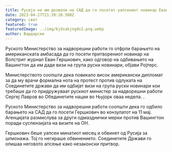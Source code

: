 ```yaml
---
title: Русија не им дозволи на САД да го посетат уапсениот новинар Еван Гершкович
date: 2023-04-27T21:39:10.508Z
category: свет
featured: true
featuredImage: ../img/kjdsakjngds2.png.webp
author: Вардарски
---
```


Руското Министерство за надворешни работи го отфрли барањето на американската амбасада да го посети притворениот новинар на Волстрит журнал Еван Гершкович, како одговор на одбивањето на Вашингтон да им даде визи на група руски новинари, објави Ројтерс.

Министерството соопшти дека повикало висок американски дипломат за да му врачи формална нота на протест против одлуката на Соединетите држави да им одбијат визи на група руски новинари кои требаше да го придружуваат рускиот министер за надворешни работи Сергеј Лавров во Обединетите нации во Њујорк оваа недела. .

Руското Министерство за надворешни работи соопшти дека го одбило барањето на САД да го посети Гершкович во конзулатот на 11 мај. Агенцијата размислува за други одмазднички мерки против Вашингтон поради суспензијата на визите на ОН.

Гершкович беше уапсен минатиот месец и обвинет од Русија за шпионажа. Тој го негираше обвинението. Соединетите Држави го опишаа неговото апсење како незаконски притвор.
